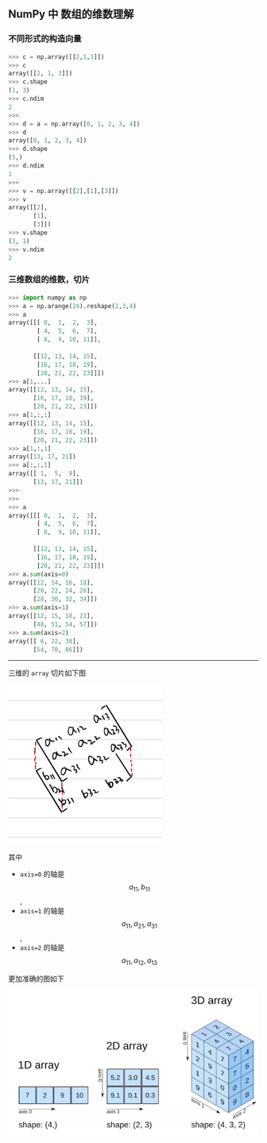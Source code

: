 ## NumPy 中 数组的维数理解

### 不同形式的构造向量

```python
>>> c = np.array([[2,1,3]])
>>> c
array([[2, 1, 3]])
>>> c.shape
(1, 3)
>>> c.ndim
2
>>>
>>> d = a = np.array([0, 1, 2, 3, 4])
>>> d
array([0, 1, 2, 3, 4])
>>> d.shape
(5,)
>>> d.ndim
1
>>>
>>> v = np.array([[2],[1],[3]])
>>> v
array([[2],
       [1],
       [3]])
>>> v.shape
(3, 1)
>>> v.ndim
2
```



### 三维数组的维数，切片

```python
>>> import numpy as np
>>> a = np.arange(24).reshape(2,3,4)
>>> a
array([[[ 0,  1,  2,  3],
        [ 4,  5,  6,  7],
        [ 8,  9, 10, 11]],

       [[12, 13, 14, 15],
        [16, 17, 18, 19],
        [20, 21, 22, 23]]])
>>> a[1,...]
array([[12, 13, 14, 15],
       [16, 17, 18, 19],
       [20, 21, 22, 23]])
>>> a[1,:,:]
array([[12, 13, 14, 15],
       [16, 17, 18, 19],
       [20, 21, 22, 23]])
>>> a[1,:,1]
array([13, 17, 21])
>>> a[:,:,1]
array([[ 1,  5,  9],
       [13, 17, 21]])
>>>       
>>>
>>> a
array([[[ 0,  1,  2,  3],
        [ 4,  5,  6,  7],
        [ 8,  9, 10, 11]],

       [[12, 13, 14, 15],
        [16, 17, 18, 19],
        [20, 21, 22, 23]]])
>>> a.sum(axis=0)
array([[12, 14, 16, 18],
       [20, 22, 24, 26],
       [28, 30, 32, 34]])
>>> a.sum(axis=1)
array([[12, 15, 18, 21],
       [48, 51, 54, 57]])
>>> a.sum(axis=2)
array([[ 6, 22, 38],
       [54, 70, 86]])
```

---

三维的 `array` 切片如下图

![python3Darray_2](../LearningPython_fig/python3Darray_2.png)

其中

-  `axis=0` 的轴是 $$a_{11}, b_{11}$$,
-   `axis=1` 的轴是  $$a_{11}, a_{21}, a_{31}$$, 
-   `axis=2` 的轴是  $$a_{11}, a_{12}, a_{13}$$



更加准确的图如下

![1D2D3DArray](../LearningPython_fig/1D2D3DArray.png)

